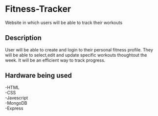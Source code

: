 # Fitness-Tracker
Website in which users will be able to track their workouts
## Description
User will be able to create and login to their personal fitness profile. They will be able to select,edit and update specific workouts thoughtout the week. It will be an efficient way to track progress.
## Hardware being used
-HTML <br>
-CSS <br>
-Javescript <br>
-MongoDB <br>
-Express <br>

